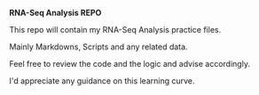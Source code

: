**RNA-Seq Analysis REPO**

This repo will contain my RNA-Seq Analysis practice files. 

Mainly Markdowns, Scripts and any related data. 

Feel free to review the code and the logic and advise accordingly. 

I'd appreciate any guidance on this learning curve.
